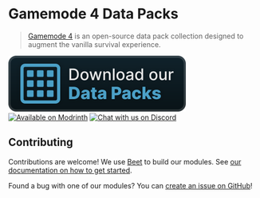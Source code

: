 # Gamemode 4 Data Packs
> [Gamemode 4](https://gm4.co/modules) is an open-source data pack collection designed to augment the vanilla survival experience.

[![Download our Data Packs](./docs/images/badges/gm4-website.svg)](https://gm4.co/modules)
[![Available on Modrinth](https://cdn.jsdelivr.net/npm/@intergrav/devins-badges@3/assets/cozy/available/modrinth_vector.svg)](https://modrinth.com/organization/gamemode4/)
[![Chat with us on Discord](https://cdn.jsdelivr.net/npm/@intergrav/devins-badges@3/assets/cozy/social/discord-plural_vector.svg)](https://gm4.co/discord)

## Contributing
Contributions are welcome! We use [Beet](https://mcbeet.dev) to build our modules. See [our documentation on how to get started](./docs/getting-started.md).

Found a bug with one of our modules? You can [create an issue on GitHub](https://github.com/Gamemode4Dev/GM4_Datapacks/issues)!
